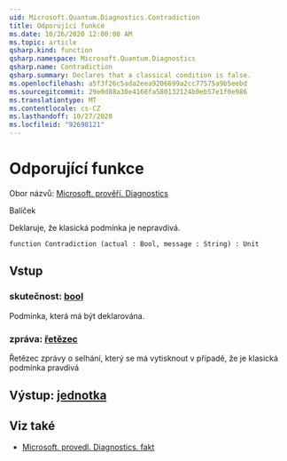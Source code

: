 ```yaml
---
uid: Microsoft.Quantum.Diagnostics.Contradiction
title: Odporující funkce
ms.date: 10/26/2020 12:00:00 AM
ms.topic: article
qsharp.kind: function
qsharp.namespace: Microsoft.Quantum.Diagnostics
qsharp.name: Contradiction
qsharp.summary: Declares that a classical condition is false.
ms.openlocfilehash: a5f3f26c5ada2eea9206699a2cc77575a9b5eebd
ms.sourcegitcommit: 29e0d88a30e4166fa580132124b0eb57e1f0e986
ms.translationtype: MT
ms.contentlocale: cs-CZ
ms.lasthandoff: 10/27/2020
ms.locfileid: "92698121"
---
```

# <a name="contradiction-function"></a>Odporující funkce

Obor názvů: [Microsoft. prověří. Diagnostics](xref:Microsoft.Quantum.Diagnostics)

Balíček [](https://nuget.org/packages/)


Deklaruje, že klasická podmínka je nepravdivá.

```qsharp
function Contradiction (actual : Bool, message : String) : Unit
```


## <a name="input"></a>Vstup

### <a name="actual--bool"></a>skutečnost: [bool](xref:microsoft.quantum.lang-ref.bool)

Podmínka, která má být deklarována.


### <a name="message--string"></a>zpráva: [řetězec](xref:microsoft.quantum.lang-ref.string)

Řetězec zprávy o selhání, který se má vytisknout v případě, že je klasická podmínka pravdivá



## <a name="output--unit"></a>Výstup: [jednotka](xref:microsoft.quantum.lang-ref.unit)



## <a name="see-also"></a>Viz také

- [Microsoft. provedl. Diagnostics. fakt](xref:Microsoft.Quantum.Diagnostics.Fact)